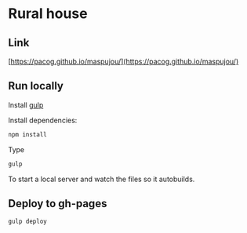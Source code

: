 # Rural house

## Link

[https://pacog.github.io/maspujou/](https://pacog.github.io/maspujou/)

## Run locally

Install [gulp](https://gulpjs.com/)

Install dependencies:
```bash
npm install
```
Type
```bash
gulp
```

To start a local server and watch the files so it autobuilds.

## Deploy to gh-pages

```bash
gulp deploy
```
